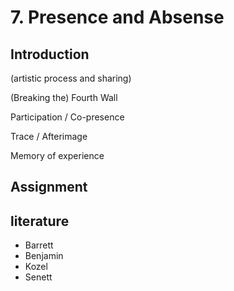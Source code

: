 # 7. Presence and Absense

## Introduction

(artistic process and sharing)

(Breaking the) Fourth Wall

Participation / Co-presence

Trace / Afterimage

Memory of experience

## Assignment


## literature
- Barrett
- Benjamin
- Kozel
- Senett


